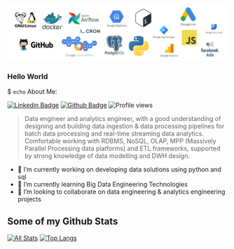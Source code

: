 ![image info](tech-stack.jpeg)

### Hello World

$ `echo` About Me:

[![Linkedin Badge](https://img.shields.io/badge/linkedin-0072b1?style=flat&logo=Linkedin&logoColor=white&link=https://www.linkedin.com/in/ronnie-joshua/)](https://www.linkedin.com/in/ronnie-joshua/) [![Github Badge](https://img.shields.io/badge/-ronniereuven-grey?style=flat&logo=github&logoColor=white&link=https://github.com/ronniereuven/)](https://github.com/ronniereuven/) ![Profile views](https://gpvc.arturio.dev/ronniereuven)


> Data engineer and analytics engineer, with a good understanding of designing and building data ingestion & data processing pipelines for batch data processing and real-time streaming data analytics. Comfortable working with RDBMS, NoSQL, OLAP, MPP (Massively Parallel Processing data platforms) and ETL frameworks, supported by strong knowledge of data modelling and DWH design.



- 🔭 I’m currently working on developing data solutions using python and sql
- 🌱 I’m currently learning Big Data Engineering Technologies
- 👯 I’m looking to collaborate on data engineering & analytics engineering projects

## Some of my Github Stats
[![All Stats](https://github-readme-stats-axpwmfcg3.vercel.app/api?username=ronniereuven&show_icons=true&include_all_commits=true&count_private=true&hide=contribs)](https://github.com/ronniereuven/github-readme-stats)
[![Top Langs](https://github-readme-stats-axpwmfcg3.vercel.app/api/top-langs/?username=ronniereuven&layout=compact)](https://github.com/ronniereuven/github-readme-stats)
